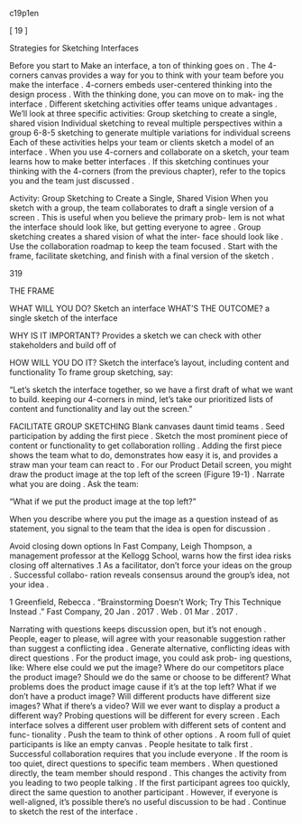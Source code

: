c19p1en



[ 19 ]

Strategies for Sketching Interfaces

Before you start to Make an interface, a ton of thinking goes on . The 4-corners canvas provides a way for you to think with your team before you make the interface . 4-corners embeds user-centered thinking into the design process . With the thinking done, you can move on to mak- ing the interface .
Different sketching activities offer teams unique advantages . We’ll look at three specific activities:
Group sketching to create a single, shared vision
Individual sketching to reveal multiple perspectives within a group
6-8-5 sketching to generate multiple variations for individual screens
Each of these activities helps your team or clients sketch a model of an interface . When you use 4-corners and collaborate on a sketch, your  team learns how to make better interfaces . If this sketching continues your thinking with the 4-corners (from the previous  chapter),  refer  to the topics you and the team just discussed .

Activity: Group Sketching to Create a Single, Shared Vision
When you sketch with a group, the team collaborates to draft a single version of a screen . This is useful when you believe the primary prob- lem is not what  the  interface  should  look  like,  but  getting  everyone to agree . Group sketching creates a shared vision  of  what  the  inter- face should look like . Use the collaboration roadmap to keep the team focused . Start with the frame, facilitate sketching, and finish  with  a final version of the sketch .





319


THE FRAME

WHAT WILL YOU DO?
Sketch an interface
WHAT’S THE OUTCOME?
a single sketch of the interface

WHY IS IT IMPORTANT?
Provides a sketch we can check with other stakeholders and build off of

HOW WILL YOU DO IT?
Sketch the interface’s layout, including content and functionality
To frame group sketching, say:

“Let’s sketch the interface together, so we have a first draft of what we want to build. keeping our 4-corners in mind, let’s take our prioritized lists of content and functionality and lay out the screen.”

FACILITATE GROUP SKETCHING
Blank canvases daunt timid teams . Seed participation  by  adding  the first piece . Sketch the most prominent piece of content or functionality  to get collaboration rolling . Adding the first piece shows the team what to do, demonstrates how easy it is, and provides a straw man your team can react to .
For our Product Detail screen, you might  draw  the  product  image  at the top left of the screen (Figure 19-1) . Narrate what you are doing . Ask the team:

“What if we put the product image at the top left?”

When you describe where you put the image as a question instead of as statement, you signal to the team that the idea is open for discussion .

Avoid closing down options
In Fast Company, Leigh Thompson, a management professor at the Kellogg School, warns how the first idea risks closing off alternatives .1 As a facilitator, don’t force your ideas on the group . Successful collabo- ration reveals consensus around the group’s idea, not your idea .




1 Greenfield, Rebecca . “Brainstorming Doesn’t Work; Try This Technique Instead .” Fast Company, 20 Jan . 2017 . Web . 01 Mar . 2017 .


Narrating with questions keeps discussion open, but it’s not enough . People, eager to please, will agree with your reasonable suggestion  rather than suggest a conflicting idea . Generate alternative, conflicting ideas with direct questions . For the product image, you could ask prob- ing questions, like:
Where else could we put the image?
Where do our competitors place the product image? Should we do the same or choose to be different?
What problems does the product image cause if it’s at the top left?
What if we don’t have a product image?
Will different products have different size images? What if there’s a video? Will we ever want to display a product a different way?
Probing questions will be different for every screen . Each interface solves a different user problem with different sets of content and func- tionality . Push the team to think of other options .
A room full of quiet participants is like an empty canvas . People hesitate to talk first . Successful collaboration requires that you include everyone . If the room is too quiet, direct questions to specific team  members . When questioned directly, the team member should respond . This changes the activity from you leading to two people talking .
If the first participant agrees too quickly, direct the same question to another participant . However, if everyone is well-aligned, it’s possible there’s no useful discussion to be had .  Continue to sketch the rest of    the interface .
